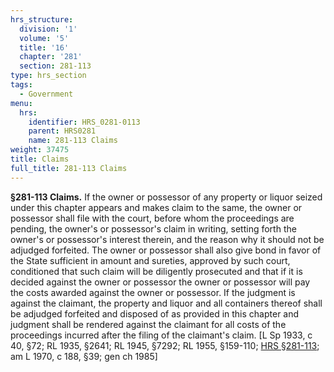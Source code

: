 ```yaml
---
hrs_structure:
  division: '1'
  volume: '5'
  title: '16'
  chapter: '281'
  section: 281-113
type: hrs_section
tags:
  - Government
menu:
  hrs:
    identifier: HRS_0281-0113
    parent: HRS0281
    name: 281-113 Claims
weight: 37475
title: Claims
full_title: 281-113 Claims
---
```

**§281-113 Claims.** If the owner or possessor of any property or liquor seized under this chapter appears and makes claim to the same, the owner or possessor shall file with the court, before whom the proceedings are pending, the owner's or possessor's claim in writing, setting forth the owner's or possessor's interest therein, and the reason why it should not be adjudged forfeited. The owner or possessor shall also give bond in favor of the State sufficient in amount and sureties, approved by such court, conditioned that such claim will be diligently prosecuted and that if it is decided against the owner or possessor the owner or possessor will pay the costs awarded against the owner or possessor. If the judgment is against the claimant, the property and liquor and all containers thereof shall be adjudged forfeited and disposed of as provided in this chapter and judgment shall be rendered against the claimant for all costs of the proceedings incurred after the filing of the claimant's claim. [L Sp 1933, c 40, §72; RL 1935, §2641; RL 1945, §7292; RL 1955, §159-110; [HRS §281-113](/title-16/chapter-281/section-281-113/); am L 1970, c 188, §39; gen ch 1985]